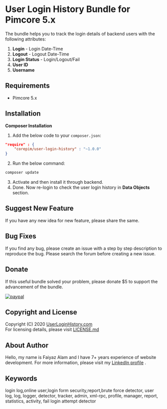 # User Login History Bundle for Pimcore 5.x

The bundle helps you to track the login details of backend users with the following attributes:

1. **Login** - Login Date-Time
1. **Logout** - Logout Date-Time
1. **Login Status** - Login/Logout/Fail
1. **User ID**
1. **Username**

## Requirements
* Pimcore 5.x


## Installation

**Composer Installation**  

 1. Add the below code to your `composer.json`:
```json
"require" : {
    "corepim/user-login-history" : "~1.0.0"
}
```
 2. Run the below command:
```bash
composer update
```
 3. Activate and then install it through backend.
 4. Done. Now re-login to check the user login history in **Data Objects** section. 

## Suggest New Feature
If you have any new idea for new feature, please share the same.


## Bug Fixes
If you find any bug, please create an issue with a step by step description to reproduce the bug.
Please search the forum before creating a new issue.



## Donate
If this useful bundle solved your problem, please donate $5 to support the advancement of the bundle.


[![paypal](https://www.paypalobjects.com/en_US/i/btn/btn_donateCC_LG.gif)](https://www.paypal.me/erfaiyazalam/)


## Copyright and License
Copyright (C) 2020 [UserLoginHistory.com](http://userloginhistory.com "We develop bundles for Pimcore")  
For licensing details, please visit [LICENSE.md](LICENSE.md)  

## About Author

Hello, my name is Faiyaz Alam and I have 7+ years experience of website development.
For more information, please visit my [LinkedIn profile](https://www.linkedin.com/in/er-faiyaz-alam-0704219a/ "Er Faiyaz Alam LinkedIn Profile") .


## Keywords
login log,online user,login form security,report,brute force detector, user log, log, logger, detector, 
tracker, admin, xml-rpc, profile, manager, report, statistics, activity, fail login attempt detector